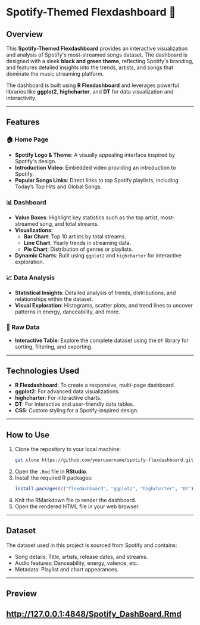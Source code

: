 # Spotify-Themed Flexdashboard 🎵

## Overview
This **Spotify-Themed Flexdashboard** provides an interactive visualization and analysis of Spotify's most-streamed songs dataset. The dashboard is designed with a sleek **black and green theme**, reflecting Spotify's branding, and features detailed insights into the trends, artists, and songs that dominate the music streaming platform. 

The dashboard is built using **R Flexdashboard** and leverages powerful libraries like **ggplot2**, **highcharter**, and **DT** for data visualization and interactivity.

---

## Features

### 🏠 Home Page
- **Spotify Logo & Theme**: A visually appealing interface inspired by Spotify's design.
- **Introduction Video**: Embedded video providing an introduction to Spotify.
- **Popular Songs Links**: Direct links to top Spotify playlists, including Today’s Top Hits and Global Songs.

### 📊 Dashboard
- **Value Boxes**: Highlight key statistics such as the top artist, most-streamed song, and total streams.
- **Visualizations**:
  - **Bar Chart**: Top 10 artists by total streams.
  - **Line Chart**: Yearly trends in streaming data.
  - **Pie Chart**: Distribution of genres or playlists.
- **Dynamic Charts**: Built using `ggplot2` and `highcharter` for interactive exploration.

### 📈 Data Analysis
- **Statistical Insights**: Detailed analysis of trends, distributions, and relationships within the dataset.
- **Visual Exploration**: Histograms, scatter plots, and trend lines to uncover patterns in energy, danceability, and more.

### 📂 Raw Data
- **Interactive Table**: Explore the complete dataset using the `DT` library for sorting, filtering, and exporting.

---

## Technologies Used
- **R Flexdashboard**: To create a responsive, multi-page dashboard.
- **ggplot2**: For advanced data visualizations.
- **highcharter**: For interactive charts.
- **DT**: For interactive and user-friendly data tables.
- **CSS**: Custom styling for a Spotify-inspired design.

---

## How to Use
1. Clone the repository to your local machine:
   ```bash
   git clone https://github.com/yourusername/spotify-flexdashboard.git
   ```
2. Open the `.Rmd` file in **RStudio**.
3. Install the required R packages:
   ```R
   install.packages(c("flexdashboard", "ggplot2", "highcharter", "DT"))
   ```
4. Knit the RMarkdown file to render the dashboard.
5. Open the rendered HTML file in your web browser.

---

## Dataset
The dataset used in this project is sourced from Spotify and contains:
- Song details: Title, artists, release dates, and streams.
- Audio features: Danceability, energy, valence, etc.
- Metadata: Playlist and chart appearances.

---

## Preview

http://127.0.0.1:4848/Spotify_DashBoard.Rmd
---

